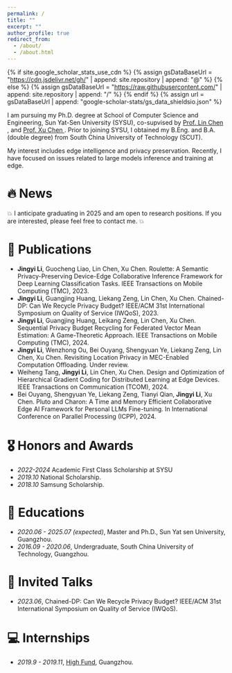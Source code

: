 ```yaml
---
permalink: /
title: ""
excerpt: ""
author_profile: true
redirect_from: 
  - /about/
  - /about.html
---
```


{% if site.google_scholar_stats_use_cdn %}
{% assign gsDataBaseUrl = "https://cdn.jsdelivr.net/gh/" | append: site.repository | append: "@" %}
{% else %}
{% assign gsDataBaseUrl = "https://raw.githubusercontent.com/" | append: site.repository | append: "/" %}
{% endif %}
{% assign url = gsDataBaseUrl | append: "google-scholar-stats/gs_data_shieldsio.json" %}

<span class='anchor' id='about-me'></span>

I am pursuing my Ph.D. degree at School of Computer Science and Engineering, Sun Yat-Sen University (SYSU), co-supvised by <a href='https://chen-website.github.io/'> Prof. Lin Chen </a>, and <a href='https://sites.google.com/view/xcsysu/home?pli=1'> Prof. Xu Chen </a>. Prior to joining SYSU, I obtained my B.Eng. and B.A. (double degree) from South China University of Technology (SCUT).

My interest includes edge intelligence and privacy preservation. Recently, I have focused on issues related to large models inference and training at edge. 


# 🔥 News
💥 I anticipate graduating in 2025 and am open to research positions. If you are interested, please feel free to contact me. 💥 
<!-- 
- *2022.02*: &nbsp;🎉🎉 Lorem ipsum dolor sit amet, consectetur adipiscing elit. Vivamus ornare aliquet ipsum, ac tempus justo dapibus sit amet. 
- *2022.02*: &nbsp;🎉🎉 Lorem ipsum dolor sit amet, consectetur adipiscing elit. Vivamus ornare aliquet ipsum, ac tempus justo dapibus sit amet. 
 -->
 
# 📝 Publications 
<!-- 
<div class='paper-box'><div class='paper-box-image'><div><div class="badge">CVPR 2016</div><img src='images/500x300.png' alt="sym" width="100%"></div></div>
<div class='paper-box-text' markdown="1">

[Deep Residual Learning for Image Recognition](https://openaccess.thecvf.com/content_cvpr_2016/papers/He_Deep_Residual_Learning_CVPR_2016_paper.pdf)

**Kaiming He**, Xiangyu Zhang, Shaoqing Ren, Jian Sun

[**Project**](https://scholar.google.com/citations?view_op=view_citation&hl=zh-CN&user=DhtAFkwAAAAJ&citation_for_view=DhtAFkwAAAAJ:ALROH1vI_8AC) <strong><span class='show_paper_citations' data='DhtAFkwAAAAJ:ALROH1vI_8AC'></span></strong>
- Lorem ipsum dolor sit amet, consectetur adipiscing elit. Vivamus ornare aliquet ipsum, ac tempus justo dapibus sit amet. 
</div>
</div>
 -->
 
<!-- 
- [Lorem ipsum dolor sit amet, consectetur adipiscing elit. Vivamus ornare aliquet ipsum, ac tempus justo dapibus sit amet](https://github.com), A, B, C, **CVPR 2020** -->
- **Jingyi Li**, Guocheng Liao, Lin Chen, Xu Chen. Roulette: A Semantic Privacy-Preserving Device-Edge Collaborative Inference Framework for Deep Learning Classification Tasks. IEEE Transactions on Mobile Computing (TMC), 2023.
- **Jingyi Li**, Guangjing Huang, Liekang Zeng, Lin Chen, Xu Chen. Chained-DP: Can We Recycle Privacy Budget? IEEE/ACM 31st International Symposium on Quality of Service (IWQoS), 2023.
- **Jingyi Li**, Guangjing Huang, Leikang Zeng, Lin Chen, Xu Chen. Sequential Privacy Budget Recycling for Federated Vector Mean Estimation: A Game-Theoretic Approach.  IEEE Transactions on Mobile Computing (TMC), 2024.
- **Jingyi Li**, Wenzhong Ou, Bei Ouyang, Shengyuan Ye, Liekang Zeng, Lin Chen, Xu Chen. Revisiting Location Privacy in MEC-Enabled Computation Offloading. Under review.
- Weiheng Tang, **Jingyi Li**, Lin Chen, Xu Chen. Design and Optimization of Hierarchical Gradient Coding for Distributed Learning at Edge Devices. IEEE Transactions on Communication (TCOM), 2024.
- Bei Ouyang, Shengyuan Ye, Liekang Zeng, Tianyi Qian, **Jingyi Li**, Xu Chen. Pluto and Charon: A Time and Memory Efficient Collaborative Edge AI Framework for Personal LLMs Fine-tuning. In International Conference on Parallel Processing (ICPP), 2024.

# 🎖 Honors and Awards
- *2022-2024* Academic First Class Scholarship at SYSU
- *2019.10* National Scholarship. 
- *2018.10* Samsung Scholarship. 

# 📖 Educations
- *2020.06 - 2025.07 (expected)*, Master and Ph.D., Sun Yat sen University, Guangzhou.
- *2016.09 - 2020.06*, Undergraduate, South China University of Technology, Guangzhou. 

# 💬 Invited Talks
- *2023.06*, Chained-DP: Can We Recycle Privacy Budget? IEEE/ACM 31st International Symposium on Quality of Service (IWQoS).

# 💻 Internships
- *2019.9 - 2019.11*, [High Fund](https://http://www.highfund.com.cn/), Guangzhou.
